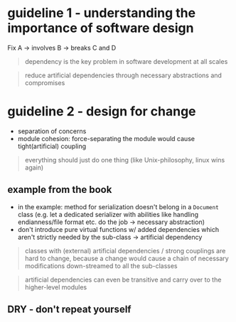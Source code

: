 # guideline 1 - understanding the importance of software design

Fix A -> involves B -> breaks C and D

> dependency is the key problem in software development at all scales

> reduce artificial dependencies through necessary abstractions and compromises

# guideline 2 - design for change

- separation of concerns
- module cohesion: force-separating the module would cause tight(artificial)
  coupling

> everything should just do one thing (like Unix-philosophy, linux wins again)

## example from the book

- in the example: method for serialization doesn't belong in a `Document` class
  (e.g. let a dedicated serializer with abilities like handling endianness/file
  format etc. do the job -> necessary abstraction)
- don't introduce pure virtual functions w/ added dependencies which aren't
  strictly needed by the sub-class -> artificial dependency

> classes with (external) artificial dependencies / strong couplings are hard to
> change, because a change would cause a chain of necessary modifications
> down-streamed to all the sub-classes

> artificial dependencies can even be transitive and carry over to the
> higher-level modules

## DRY - don't repeat yourself


